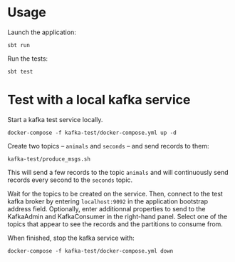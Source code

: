 # Usage

Launch the application:

```
sbt run
```

Run the tests:

```
sbt test
```

# Test with a local kafka service

Start a kafka test service locally.

```
docker-compose -f kafka-test/docker-compose.yml up -d
```

Create two topics – `animals` and `seconds` – and send
records to them:

```
kafka-test/produce_msgs.sh
```

This will send a few records to the topic `animals` and will continuously send
records every second to the `seconds` topic.
 
Wait for the topics to be created on the service. Then, connect to the test
kafka broker by entering `localhost:9092` in the application bootstrap address
field. Optionally, enter additionnal properties to send to the KafkaAdmin and
KafkaConsumer in the right-hand panel. Select one of the topics that appear to
see the records and the partitions to consume from.

When finished, stop the kafka service with:

```
docker-compose -f kafka-test/docker-compose.yml down
```
